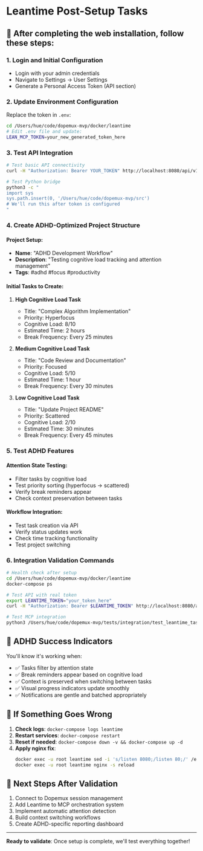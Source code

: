 # Leantime Post-Setup Tasks

## 🎯 After completing the web installation, follow these steps:

### 1. Login and Initial Configuration
- Login with your admin credentials
- Navigate to Settings → User Settings
- Generate a Personal Access Token (API section)

### 2. Update Environment Configuration
Replace the token in `.env`:
```bash
cd /Users/hue/code/dopemux-mvp/docker/leantime
# Edit .env file and update:
LEAN_MCP_TOKEN=your_new_generated_token_here
```

### 3. Test API Integration
```bash
# Test basic API connectivity
curl -H "Authorization: Bearer YOUR_TOKEN" http://localhost:8080/api/v1/projects

# Test Python bridge
python3 -c "
import sys
sys.path.insert(0, '/Users/hue/code/dopemux-mvp/src')
# We'll run this after token is configured
"
```

### 4. Create ADHD-Optimized Project Structure

#### Project Setup:
- **Name**: "ADHD Development Workflow"
- **Description**: "Testing cognitive load tracking and attention management"
- **Tags**: #adhd #focus #productivity

#### Initial Tasks to Create:
1. **High Cognitive Load Task**
   - Title: "Complex Algorithm Implementation"
   - Priority: Hyperfocus
   - Cognitive Load: 8/10
   - Estimated Time: 2 hours
   - Break Frequency: Every 25 minutes

2. **Medium Cognitive Load Task**
   - Title: "Code Review and Documentation"
   - Priority: Focused
   - Cognitive Load: 5/10
   - Estimated Time: 1 hour
   - Break Frequency: Every 30 minutes

3. **Low Cognitive Load Task**
   - Title: "Update Project README"
   - Priority: Scattered
   - Cognitive Load: 2/10
   - Estimated Time: 30 minutes
   - Break Frequency: Every 45 minutes

### 5. Test ADHD Features

#### Attention State Testing:
- Filter tasks by cognitive load
- Test priority sorting (hyperfocus → scattered)
- Verify break reminders appear
- Check context preservation between tasks

#### Workflow Integration:
- Test task creation via API
- Verify status updates work
- Check time tracking functionality
- Test project switching

### 6. Integration Validation Commands

```bash
# Health check after setup
cd /Users/hue/code/dopemux-mvp/docker/leantime
docker-compose ps

# Test API with real token
export LEANTIME_TOKEN="your_token_here"
curl -H "Authorization: Bearer $LEANTIME_TOKEN" http://localhost:8080/api/v1/users/me

# Test MCP integration
python3 /Users/hue/code/dopemux-mvp/tests/integration/test_leantime_taskmaster_integration.py
```

## 🧠 ADHD Success Indicators

You'll know it's working when:
- ✅ Tasks filter by attention state
- ✅ Break reminders appear based on cognitive load
- ✅ Context is preserved when switching between tasks
- ✅ Visual progress indicators update smoothly
- ✅ Notifications are gentle and batched appropriately

## 🚨 If Something Goes Wrong

1. **Check logs**: `docker-compose logs leantime`
2. **Restart services**: `docker-compose restart`
3. **Reset if needed**: `docker-compose down -v && docker-compose up -d`
4. **Apply nginx fix**:
   ```bash
   docker exec -u root leantime sed -i 's/listen 8080;/listen 80;/' /etc/nginx/nginx.conf
   docker exec -u root leantime nginx -s reload
   ```

## 🎉 Next Steps After Validation

1. Connect to Dopemux session management
2. Add Leantime to MCP orchestration system
3. Implement automatic attention detection
4. Build context switching workflows
5. Create ADHD-specific reporting dashboard

---
**Ready to validate**: Once setup is complete, we'll test everything together!